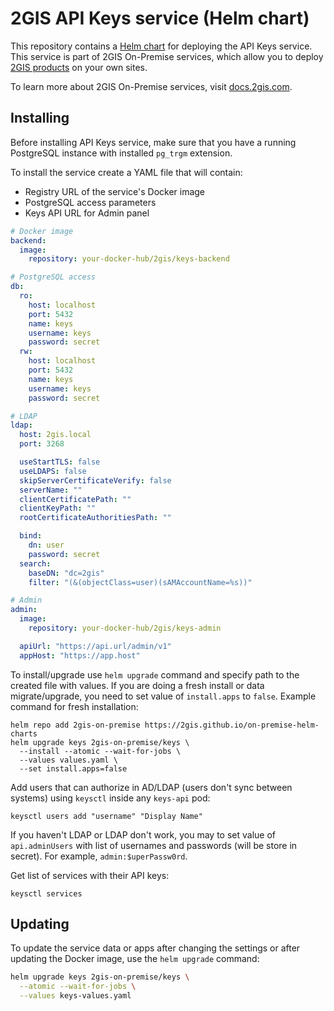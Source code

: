 # 2GIS API Keys service (Helm chart)

This repository contains a [Helm chart](https://helm.sh/docs/topics/charts/) for deploying the API Keys service. This
service is part of 2GIS On-Premise services, which allow you to deploy [2GIS products](https://dev.2gis.com/) on your
own sites.

To learn more about 2GIS On-Premise services, visit [docs.2gis.com](https://docs.2gis.com/en/on-premise/overview).

## Installing

Before installing API Keys service, make sure that you have a running PostgreSQL instance with installed `pg_trgm` extension.

To install the service create a YAML file that will contain:

- Registry URL of the service's Docker image
- PostgreSQL access parameters
- Keys API URL for Admin panel

```yaml
# Docker image
backend:
  image:
    repository: your-docker-hub/2gis/keys-backend

# PostgreSQL access
db:
  ro:
    host: localhost
    port: 5432
    name: keys
    username: keys
    password: secret
  rw:
    host: localhost
    port: 5432
    name: keys
    username: keys
    password: secret

# LDAP
ldap:
  host: 2gis.local
  port: 3268

  useStartTLS: false
  useLDAPS: false
  skipServerCertificateVerify: false
  serverName: ""
  clientCertificatePath: ""
  clientKeyPath: ""
  rootCertificateAuthoritiesPath: ""

  bind:
    dn: user
    password: secret
  search:
    baseDN: "dc=2gis"
    filter: "(&(objectClass=user)(sAMAccountName=%s))"

# Admin
admin:
  image:
    repository: your-docker-hub/2gis/keys-admin

  apiUrl: "https://api.url/admin/v1"
  appHost: "https://app.host"
```

To install/upgrade use `helm upgrade` command and specify path to the created file with values. If you are doing a fresh
install or data migrate/upgrade, you need to set value of `install.apps` to `false`. Example command for fresh
installation:

```shell
helm repo add 2gis-on-premise https://2gis.github.io/on-premise-helm-charts
helm upgrade keys 2gis-on-premise/keys \
  --install --atomic --wait-for-jobs \
  --values values.yaml \
  --set install.apps=false
```

Add users that can authorize in AD/LDAP (users don't sync between systems) using `keysctl` inside any `keys-api` pod:

```shell
keysctl users add "username" "Display Name"
```

If you haven't LDAP or LDAP don't work, you may to set value of `api.adminUsers`
with list of usernames and passwords (will be store in secret). For example, `admin:$uperPassw0rd`.

Get list of services with their API keys:

```shell
keysctl services
```

## Updating

To update the service data or apps after changing the settings or after updating the Docker image, use
the `helm upgrade` command:

```bash
helm upgrade keys 2gis-on-premise/keys \
  --atomic --wait-for-jobs \
  --values keys-values.yaml
```
